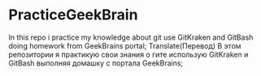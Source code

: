 # PracticeGeekBrain
In this repo i practice my knowledge about git use GitKraken and GitBash doing homework from GeekBrains portal;
Translate(Перевод)
В этом репозитории я практикую свои знания о гите использую GitKraken и GitBash выполняя домашку с портала GeekBrains;
